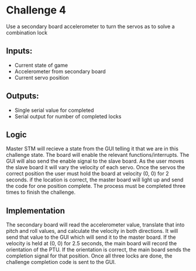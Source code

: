 # Challenge 4

Use a secondary board accelerometer to turn the servos as to solve a combination lock

## Inputs:
- Current state of game
- Accelerometer from secondary board
- Current servo position

## Outputs:
- Single serial value for completed
- Serial output for number of completed locks

## Logic
Master STM will recieve a state from the GUI telling it that we are in this challenge state. The board will enable the relevant functions/interrupts.
The GUI will also send the enable signal to the slave board. As the user moves the slave board it will vary the velocity of each servo. Once the servos
the correct position the user must hold the board at velocity (0, 0) for 2 seconds. if the location is correct, the master board will light up and send the code 
for one position complete. The process must be completed three times to finish the challenge.

## Implementation
The secondary board will read the accelerometer value, translate that into pitch and roll values, and calculate the velocity in both directions. It will send that value to the GUI which will send it to the master board.
If the velocity is held at (0, 0) for 2.5 seconds, the main board will record the orientation of the PTU. If the orientation is correct, the main board sends the completion signal for that position.
Once all three locks are done, the challenge completion code is sent to the GUI.









